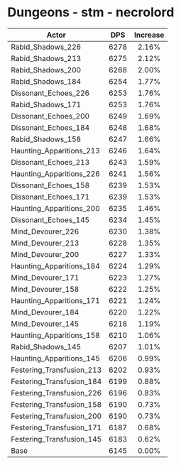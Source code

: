 # Dungeons - stm - necrolord
| Actor | DPS | Increase |
|---|:---:|:---:|
|Rabid_Shadows_226|6278|2.16%|
|Rabid_Shadows_213|6275|2.12%|
|Rabid_Shadows_200|6268|2.00%|
|Rabid_Shadows_184|6254|1.77%|
|Dissonant_Echoes_226|6253|1.76%|
|Rabid_Shadows_171|6253|1.76%|
|Dissonant_Echoes_200|6249|1.69%|
|Dissonant_Echoes_184|6248|1.68%|
|Rabid_Shadows_158|6247|1.66%|
|Haunting_Apparitions_213|6246|1.64%|
|Dissonant_Echoes_213|6243|1.59%|
|Haunting_Apparitions_226|6241|1.56%|
|Dissonant_Echoes_158|6239|1.53%|
|Dissonant_Echoes_171|6239|1.53%|
|Haunting_Apparitions_200|6235|1.46%|
|Dissonant_Echoes_145|6234|1.45%|
|Mind_Devourer_226|6230|1.38%|
|Mind_Devourer_213|6228|1.35%|
|Mind_Devourer_200|6227|1.33%|
|Haunting_Apparitions_184|6224|1.29%|
|Mind_Devourer_171|6223|1.27%|
|Mind_Devourer_158|6222|1.25%|
|Haunting_Apparitions_171|6221|1.24%|
|Mind_Devourer_184|6220|1.22%|
|Mind_Devourer_145|6218|1.19%|
|Haunting_Apparitions_158|6210|1.06%|
|Rabid_Shadows_145|6207|1.01%|
|Haunting_Apparitions_145|6206|0.99%|
|Festering_Transfusion_213|6202|0.93%|
|Festering_Transfusion_184|6199|0.88%|
|Festering_Transfusion_226|6196|0.83%|
|Festering_Transfusion_158|6190|0.73%|
|Festering_Transfusion_200|6190|0.73%|
|Festering_Transfusion_171|6187|0.68%|
|Festering_Transfusion_145|6183|0.62%|
|Base|6145|0.00%|
